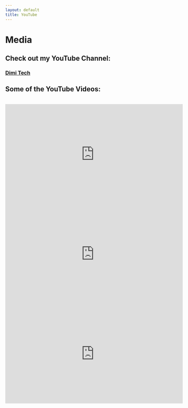 ```yaml
---
layout: default
title: YouTube
---
```


# Media

## Check out my YouTube Channel:
### [Dimi Tech](https://www.youtube.com/channel/UCKqX92EEpKK40PXJTZ58ejw)

## Some of the YouTube Videos:
<br>

<iframe width="560" height="315" src="https://www.youtube.com/embed/LoZDMVtkKX4?si=AMILVzEH772rlFVc" title="YouTube video player" frameborder="0" allow="accelerometer; autoplay; clipboard-write; encrypted-media; gyroscope; picture-in-picture; web-share" allowfullscreen></iframe>

<iframe width="560" height="315" src="https://www.youtube.com/embed/_O6uANApwH0?si=x9R9V7-yKYAQGH4o" title="YouTube video player" frameborder="0" allow="accelerometer; autoplay; clipboard-write; encrypted-media; gyroscope; picture-in-picture; web-share" allowfullscreen></iframe>

<iframe width="560" height="315" src="https://www.youtube.com/embed/sdq-lj3JqXE?si=UTESVxx6KcjlF4of" title="YouTube video player" frameborder="0" allow="accelerometer; autoplay; clipboard-write; encrypted-media; gyroscope; picture-in-picture; web-share" allowfullscreen></iframe>

